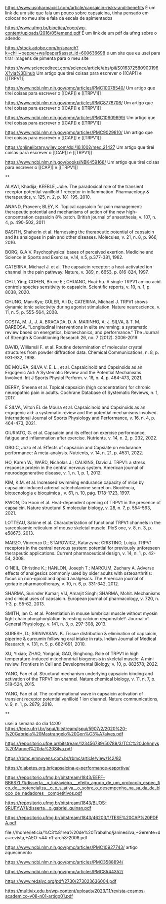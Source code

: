https://www.uspharmacist.com/article/capsaicin-risks-and-benefits
É um link de um site que fala um pouco sobre capsaicina, tinha pensado em colocar no meu site e fala da escala de apimentados

https://www.ufmg.br/bioetica/coep/wp-content/uploads/2016/05/emend.pdf
É um link de um pdf da ufmg sobre o adendo

https://stock.adobe.com/br/search?k=chili+pepper+wallpaper&asset_id=600636698
é um site que eu usei para tirar imagens de pimenta para o meu site

https://www.sciencedirect.com/science/article/abs/pii/S016372580900196X?via%3Dihub
Um artigo que tirei coisas para escrever o [[CAP]] e [[TRPV1]]

https://www.ncbi.nlm.nih.gov/pmc/articles/PMC10078540/
Um artigo que tirei coisas para escrever o [[CAP]] e [[TRPV1]]

https://www.ncbi.nlm.nih.gov/pmc/articles/PMC8778706/
Um artigo que tirei coisas para escrever o [[CAP]] e [[TRPV1]]

https://www.ncbi.nlm.nih.gov/pmc/articles/PMC10609899/
Um artigo que tirei coisas para escrever o [[CAP]] e [[TRPV1]]

https://www.ncbi.nlm.nih.gov/pmc/articles/PMC9029810/
Um artigo que tirei coisas para escrever o [[CAP]] e [[TRPV1]]

https://onlinelibrary.wiley.com/doi/10.1002/med.21427
Um artigo que tirei coisas para escrever o [[CAP]] e [[TRPV1]]

https://www.ncbi.nlm.nih.gov/books/NBK459168/
Um artigo que tirei coisas para escrever o [[CAP]] e [[TRPV1]]

**

ALAWI, Khadija; KEEBLE, Julie. The paradoxical role of the transient receptor potential vanilloid 1 receptor in inflammation. Pharmacology & therapeutics, v. 125, n. 2, p. 181-195, 2010.

  

ANAND, Praveen; BLEY, K. Topical capsaicin for pain management: therapeutic potential and mechanisms of action of the new high-concentration capsaicin 8% patch. British journal of anaesthesia, v. 107, n. 4, p. 490-502, 2011

  

BASITH, Shaherin et al. Harnessing the therapeutic potential of capsaicin and its analogues in pain and other diseases. Molecules, v. 21, n. 8, p. 966, 2016.

  

BORG, G.A.V. Psychophysical bases of perceived exertion. Medicine and Science in Sports and Exercise, v.14, n.5, p.377-381, 1982.

  

CATERINA, Michael J. et al. The capsaicin receptor: a heat-activated ion channel in the pain pathway. Nature, v. 389, n. 6653, p. 816-824, 1997.

  

CHU, Ying; COHEN, Bruce E.; CHUANG, Huai-hu. A single TRPV1 amino acid controls species sensitivity to capsaicin. Scientific reports, v. 10, n. 1, p. 8038, 2020.

  

CHUNG, Man-Kyo; GÜLER, Ali D.; CATERINA, Michael J. TRPV1 shows dynamic ionic selectivity during agonist stimulation. Nature neuroscience, v. 11, n. 5, p. 555-564, 2008.

  

COSTA, M. J., J. A. BRAGADA, D. A. MARINHO, A. J. SILVA, & T. M. BARBOSA. "Longitudinal interventions in elite swimming: a systematic review based on energetics, biomechanics, and performance." The Journal of Strength & Conditioning Research 26, no. 7 (2012): 2006-2016

DAVID, WilliamáI F. et al. Routine determination of molecular crystal structures from powder diffraction data. Chemical Communications, n. 8, p. 931-932, 1998.

  

DE MOURA; SILVA V. E. L., et al. Capsaicinoid and Capsinoids as an Ergogenic Aid: A Systematic Review and the Potential Mechanisms Involved. Int J Sports Physiol Perform. v. 16, n. 4, p. 464-473, 2021.

  

DERRY, Sheena et al. Topical capsaicin (high concentration) for chronic neuropathic pain in adults. Cochrane Database of Systematic Reviews, n. 1, 2017.

E SILVA, Vilton EL de Moura et al. Capsaicinoid and Capsinoids as an ergogenic aid: a systematic review and the potential mechanisms involved. International Journal of Sports Physiology and Performance, v. 16, n. 4, p. 464-473, 2021.

  

GIURIATO, G. et al. Capsaicin and its effect on exercise performance, fatigue and inflammation after exercise. Nutrients. v. 14, n. 2, p. 232, 2022.

  

GRGIC, Jozo et al. Effects of capsaicin and Capsiate on endurance performance: A meta-analysis. Nutrients, v. 14, n. 21, p. 4531, 2022.

  

HO, Karen W.; WARD, Nicholas J.; CALKINS, David J. TRPV1: a stress response protein in the central nervous system. American journal of neurodegenerative disease, v. 1, n. 1, p. 1, 2012.

  

KIM, K.M. et al. Increased swimming endurance capacity of mice by capsaicin-induced adrenal catecholamine secretion. Biociência, biotecnologia e bioquímica , v. 61, n. 10, pág. 1718-1723, 1997.

  

KWON, Do Hoon et al. Heat-dependent opening of TRPV1 in the presence of capsaicin. Nature structural & molecular biology, v. 28, n. 7, p. 554-563, 2021.

  

LOTTEAU, Sabine et al. Characterization of functional TRPV1 channels in the sarcoplasmic reticulum of mouse skeletal muscle. PloS one, v. 8, n. 3, p. e58673, 2013.

  

MARZO, Vincenzo D.; STAROWICZ, Katarzyna; CRISTINO, Luigia. TRPV1 receptors in the central nervous system: potential for previously unforeseen therapeutic applications. Current pharmaceutical design, v. 14, n. 1, p. 42-54, 2008.

  

O'NEIL, Christine K.; HANLON, Joseph T.; MARCUM, Zachary A. Adverse effects of analgesics commonly used by older adults with osteoarthritis: focus on non-opioid and opioid analgesics. The American journal of geriatric pharmacotherapy, v. 10, n. 6, p. 331-342, 2012.

  

SHARMA, Surinder Kumar; VIJ, Amarjit Singh; SHARMA, Mohit. Mechanisms and clinical uses of capsaicin. European journal of pharmacology, v. 720, n. 1-3, p. 55-62, 2013.

  

SMITH, Ian C. et al. Potentiation in mouse lumbrical muscle without myosin light chain phosphorylation: is resting calcium responsible?. Journal of General Physiology, v. 141, n. 3, p. 297-308, 2013.

  

SURESH, D.; SRINIVASAN, K. Tissue distribution & elimination of capsaicin, piperine & curcumin following oral intake in rats. Indian Journal of Medical Research, v. 131, n. 5, p. 682-691, 2010.

  

XU, Yixiao; ZHAO, Yongcai; GAO, Binghong. Role of TRPV1 in high temperature-induced mitochondrial biogenesis in skeletal muscle: A mini review. Frontiers in Cell and Developmental Biology, v. 10, p. 882578, 2022.

  

YANG, Fan et al. Structural mechanism underlying capsaicin binding and activation of the TRPV1 ion channel. Nature chemical biology, v. 11, n. 7, p. 518-524, 2015.

  

YANG, Fan et al. The conformational wave in capsaicin activation of transient receptor potential vanilloid 1 ion channel. Nature communications, v. 9, n. 1, p. 2879, 2018.

  
**

usei a semana do dia 14:00
https://tede.ufrrj.br/jspui/bitstream/jspui/5907/2/2020%20-%20Gabriela%20Mastrangelo%20Gon%C3%A7alves.pdf


https://repositorio.ufpe.br/bitstream/123456789/50789/3/TCC%20Johnnys%20Manoel%20da%20Silva.pdf

https://rbmc.emnuvens.com.br/rbmc/article/view/142/82

https://diabetes.org.br/capsaicina-e-performance-esportiva/

https://repositorio.ufmg.br/bitstream/1843/EEFF-BB6SZL/1/disserta__o_luizavieira___efeito_agudo_de_um_protocolo_espec_fico_de__potencializa__o_p_s_ativa__o_sobre_o_desempenho_na_sa_da_de_bloco_de_nadadores__competitivos.pdf

https://repositorio.ufmg.br/bitstream/1843/BUOS-9RUFYW/1/disserta__o_gabriel_quinan.pdf

https://repositorio.ufmg.br/bitstream/1843/46203/1/TESE%20CAP%20PDFA.pdf

file:///home/leticia/%C3%81rea%20de%20Trabalho/janinesilva,+Gerente+da+revista,+AEO-v44-n1-arch8-2008.pdf

https://www.ncbi.nlm.nih.gov/pmc/articles/PMC10927743/ artigo aquecimento 

https://www.ncbi.nlm.nih.gov/pmc/articles/PMC3588894/

https://www.ncbi.nlm.nih.gov/pmc/articles/PMC8544352/

https://www.redalyc.org/pdf/2730/273023636004.pdf

https://multivix.edu.br/wp-content/uploads/2023/11/revista-cosmos-academico-v08-n01-artigo01.pdf
